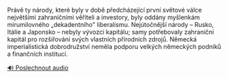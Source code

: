 
Právě ty národy, které byly v době předcházející první světové válce největšími zahraničními věřiteli a investory, byly oddány myšlenkám mírumilovného „dekadentního" liberalismu. Nejútočnější národy – Rusko, Itálie a Japonsko – nebyly vývozci kapitálu; samy potřebovaly zahraniční kapitál pro rozšiřování svých vlastních přírodních zdrojů. Německá imperialistická dobrodružství neměla podporu velkých německých podniků a finančních institucí.

[🔊 Poslechnout audio](/data/7-paragraphs/audio/chapter_92/para_010-Prv-ty-nrody-kter-byly-v-dob-pedchzejc-p.mp3)
